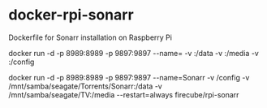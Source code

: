 # docker-rpi-sonarr
Dockerfile for Sonarr installation on Raspberry Pi

docker run -d -p 8989:8989 -p 9897:9897 --name=<container name> -v <path for data files>:/data -v <path for media files>:/media -v <path for config files>:/config <docker image>

docker run -d -p 8989:8989 -p 9897:9897 --name=Sonarr -v /config -v /mnt/samba/seagate/Torrents/Sonarr:/data -v /mnt/samba/seagate/TV:/media --restart=always firecube/rpi-sonarr
